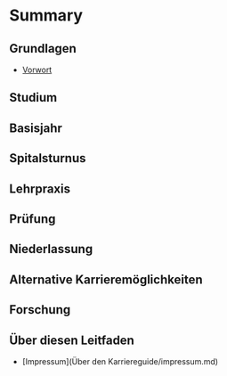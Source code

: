 # Summary

## Grundlagen
* [Vorwort](README.md)

## Studium

## Basisjahr

## Spitalsturnus

## Lehrpraxis

## Prüfung

## Niederlassung

## Alternative Karrieremöglichkeiten

## Forschung

## Über diesen Leitfaden
* [Impressum](Über den Karriereguide/impressum.md)

